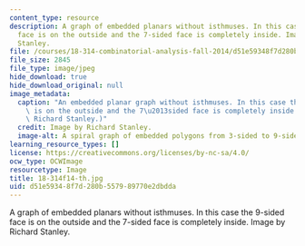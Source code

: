 ```yaml
---
content_type: resource
description: A graph of embedded planars without isthmuses. In this case the 9-sided
  face is on the outside and the 7-sided face is completely inside. Image by Richard
  Stanley.
file: /courses/18-314-combinatorial-analysis-fall-2014/d51e59348f7d280b557989770e2dbdda_18-314f14-th.jpg
file_size: 2845
file_type: image/jpeg
hide_download: true
hide_download_original: null
image_metadata:
  caption: "An embedded planar graph without isthmuses. In this case the 9-sided face\
    \ is on the outside and the 7\u2013sided face is completely inside. (Image by\
    \ Richard Stanley.)"
  credit: Image by Richard Stanley.
  image-alt: A spiral graph of embedded polygons from 3-sided to 9-sided.
learning_resource_types: []
license: https://creativecommons.org/licenses/by-nc-sa/4.0/
ocw_type: OCWImage
resourcetype: Image
title: 18-314f14-th.jpg
uid: d51e5934-8f7d-280b-5579-89770e2dbdda
---
```

A graph of embedded planars without isthmuses. In this case the 9-sided face is on the outside and the 7-sided face is completely inside. Image by Richard Stanley.